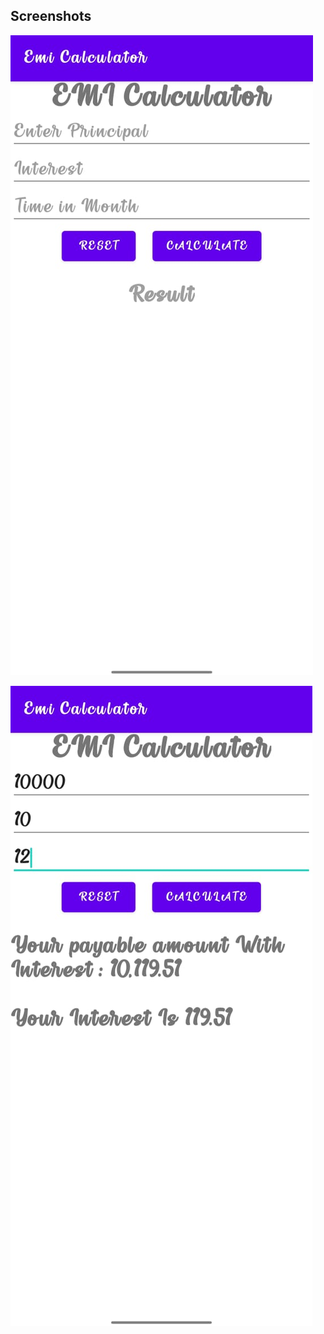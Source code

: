 
## Screenshots

![App Screenshot](https://github.com/ravibodara007/App_SS/blob/main/Emi%20Cal1.jpg)


![App Screenshot](https://github.com/ravibodara007/App_SS/blob/main/Emi%20Cal2.jpg)

